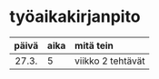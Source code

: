 # työaikakirjanpito

| päivä | aika | mitä tein  |
| :----:|:-----| :-----|
| 27.3. | 5    | viikko 2 tehtävät |
